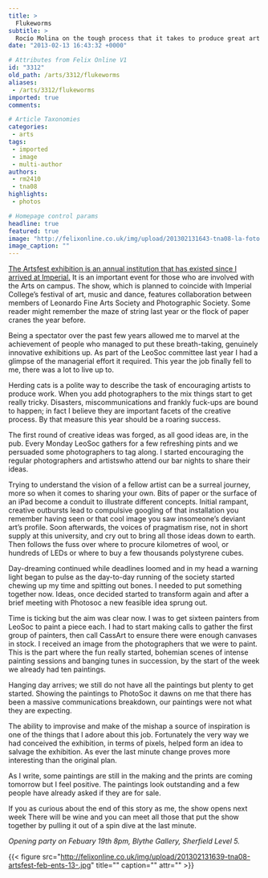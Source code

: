 ```yaml
---
title: >
  Flukeworms
subtitle: >
  Rocío Molina on the tough process that it takes to produce great art
date: "2013-02-13 16:43:32 +0000"

# Attributes from Felix Online V1
id: "3312"
old_path: /arts/3312/flukeworms
aliases:
 - /arts/3312/flukeworms
imported: true
comments:

# Article Taxonomies
categories:
 - arts
tags:
 - imported
 - image
 - multi-author
authors:
 - rm2410
 - tna08
highlights:
 - photos

# Homepage control params
headline: true
featured: true
image: "http://felixonline.co.uk/img/upload/201302131643-tna08-la-foto.jpg"
image_caption: ""
---
```


[The Artsfest exhibition is an annual institution that has existed since I arrived at Imperial.](https://www.union.ic.ac.uk/arts/artsfest/2013/) It is an important event for those who are involved with the Arts on campus. The show, which is planned to coincide with Imperial College’s festival of art, music and dance, features collaboration between members of Leonardo Fine Arts Society and Photographic Society. Some reader might remember the maze of string last year or the flock of paper cranes the year before.

Being a spectator over the past few years allowed me to marvel at the achievement of people who managed to put these breath-taking, genuinely innovative exhibitions up. As part of the LeoSoc committee last year I had a glimpse of the managerial effort it required. This year the job finally fell to me, there was a lot to live up to.

Herding cats is a polite way to describe the task of encouraging artists to produce work. When you add photographers to the mix things start to get really tricky. Disasters, miscommunications and frankly fuck-ups are bound to happen; in fact I believe they are important facets of the creative process. By that measure this year should be a roaring success.

The first round of creative ideas was forged, as all good ideas are, in the pub. Every Monday LeoSoc gathers for a few refreshing pints and we persuaded some photographers to tag along. I started encouraging the regular photographers and artistswho attend our bar nights to share their ideas.

Trying to understand the vision of a fellow artist can be a surreal journey, more so when it comes to sharing your own. Bits of paper or the surface of an iPad become a conduit to illustrate different concepts. Initial rampant, creative outbursts lead to compulsive googling of that installation you remember having seen or that cool image you saw insomeone’s deviant art’s profile. Soon afterwards, the voices of pragmatism rise, not in short supply at this university, and cry out to bring all those ideas down to earth. Then follows the fuss over where to procure kilometres of wool, or hundreds of LEDs or where to buy a few thousands polystyrene cubes.

Day-dreaming continued while deadlines loomed and in my head a warning light began to pulse as the day-to-day running of the society started chewing up my time and spitting out bones. I needed to put something together now. Ideas, once decided started to transform again and after a brief meeting with Photosoc a new feasible idea sprung out.

Time is ticking but the aim was clear now. I was to get sixteen painters from LeoSoc to paint a piece each. I had to start making calls to gather the first group of painters, then call CassArt to ensure there were enough canvases in stock. I received an image from the photographers that we were to paint.
 This is the part where the fun really started, bohemian scenes of intense painting sessions and banging tunes in succession, by the start of the week we already had ten paintings.

Hanging day arrives; we still do not have all the paintings but plenty to get started. Showing the paintings to PhotoSoc it dawns on me that there has been a massive communications breakdown, our paintings were not what they are expecting.

The ability to improvise and make of the mishap a source of inspiration is one of the things that I adore about this job. Fortunately the very way we had conceived the exhibition, in terms of pixels, helped form an idea to salvage the exhibition. As ever the last minute change proves more interesting than the original plan.

As I write, some paintings are still in the making and the prints are coming tomorrow but I feel positive. The paintings look outstanding and a few people have already asked if they are for sale.

If you as curious about the end of this story as me, the show opens next week There will be wine and you can meet all those that put the show together by pulling it out of a spin dive at the last minute.

_Opening party on Febuary 19th 8pm, Blythe Gallery, Sherfield Level 5._

{{< figure src="http://felixonline.co.uk/img/upload/201302131639-tna08-artsfest-feb-ents-13-.jpg" title="" caption="" attr="" >}}
